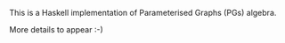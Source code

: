 This is a Haskell implementation of Parameterised Graphs (PGs) algebra.

More details to appear :-)
